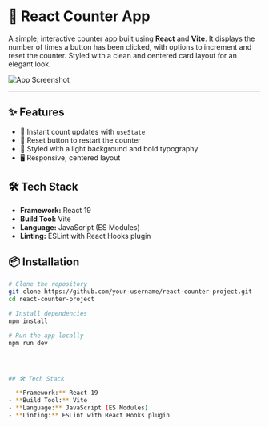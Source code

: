 # 🧮 React Counter App

A simple, interactive counter app built using **React** and **Vite**. It displays the number of times a button has been clicked, with options to increment and reset the counter. Styled with a clean and centered card layout for an elegant look.

![App Screenshot](./Screenshot%20(248).png)

---

## ✨ Features

- 🚀 Instant count updates with `useState`
- 🔁 Reset button to restart the counter
- 🎨 Styled with a light background and bold typography
- 🖥️ Responsive, centered layout

## 🛠️ Tech Stack

- **Framework:** React 19
- **Build Tool:** Vite
- **Language:** JavaScript (ES Modules)
- **Linting:** ESLint with React Hooks plugin

## 📦 Installation

```bash
# Clone the repository
git clone https://github.com/your-username/react-counter-project.git
cd react-counter-project

# Install dependencies
npm install

# Run the app locally
npm run dev




## 🛠️ Tech Stack

- **Framework:** React 19
- **Build Tool:** Vite
- **Language:** JavaScript (ES Modules)
- **Linting:** ESLint with React Hooks plugin

